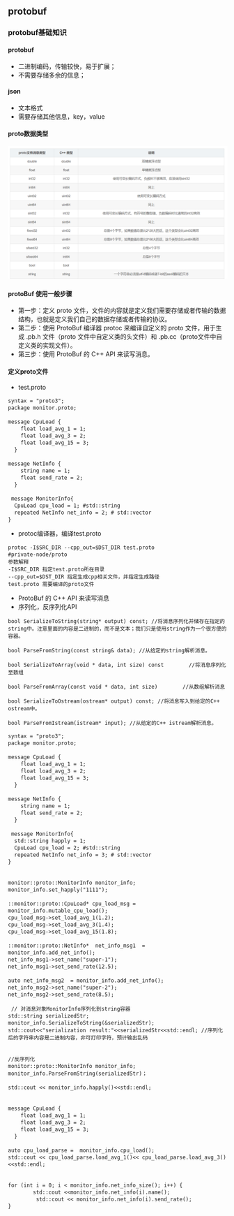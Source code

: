 ## protobuf

### protobuf基础知识
#### protobuf
- 二进制编码，传输较快，易于扩展；
- 不需要存储多余的信息；
#### json
- 文本格式
- 需要存储其他信息，key，value

#### proto数据类型
![Alt text](pic/image1.png)
#### protoBuf 使用一般步骤
- 第一步：定义 proto 文件，文件的内容就是定义我们需要存储或者传输的数据结构，也就是定义我们自己的数据存储或者传输的协议。
- 第二步：使用 ProtoBuf 编译器 protoc 来编译自定义的 proto 文件，用于生成 .pb.h 文件（proto 文件中自定义类的头文件）和 .pb.cc（proto文件中自定义类的实现文件）。
- 第三步：使用 ProtoBuf 的 C++ API 来读写消息。
#### 定义proto文件
- test.proto
```
syntax = "proto3";
package monitor.proto;

message CpuLoad {
    float load_avg_1 = 1;
    float load_avg_3 = 2;
    float load_avg_15 = 3;
  }
  
message NetInfo {
    string name = 1;
    float send_rate = 2;
  }
  
 message MonitorInfo{
  CpuLoad cpu_load = 1; #std::string
  repeated NetInfo net_info = 2; # std::vector
}
```
- protoc编译器，编译test.proto
```
protoc -I$SRC_DIR --cpp_out=$DST_DIR test.proto
#private-node/proto
参数解释
-I$SRC_DIR 指定test.proto所在目录
--cpp_out=$DST_DIR 指定生成cpp相关文件，并指定生成路径
test.proto 需要编译的proto文件
```
- ProtoBuf 的 C++ API 来读写消息
- 序列化，反序列化API
```
bool SerializeToString(string* output) const; //将消息序列化并储存在指定的string中。注意里面的内容是二进制的，而不是文本；我们只是使用string作为一个很方便的容器。

bool ParseFromString(const string& data); //从给定的string解析消息。

bool SerializeToArray(void * data, int size) const        //将消息序列化至数组

bool ParseFromArray(const void * data, int size)        //从数组解析消息

bool SerializeToOstream(ostream* output) const; //将消息写入到给定的C++ ostream中。

bool ParseFromIstream(istream* input); //从给定的C++ istream解析消息。
```
```
syntax = "proto3";
package monitor.proto;

message CpuLoad {
    float load_avg_1 = 1;
    float load_avg_3 = 2;
    float load_avg_15 = 3;
  }
  
message NetInfo {
    string name = 1;
    float send_rate = 2;
  }
  
 message MonitorInfo{
  std::string happly = 1;
  CpuLoad cpu_load = 2; #std::string
  repeated NetInfo net_info = 3; # std::vector
}


monitor::proto::MonitorInfo monitor_info;
monitor_info.set_happly("1111");

::monitor::proto::CpuLoad* cpu_load_msg = monitor_info.mutable_cpu_load();
cpu_load_msg->set_load_avg_1(1.2);
cpu_load_msg->set_load_avg_3(1.4);
cpu_load_msg->set_load_avg_15(1.8);

::monitor::proto::NetInfo*  net_info_msg1  = monitor_info.add_net_info();
net_info_msg1->set_name("super-1");
net_info_msg1->set_send_rate(12.5);

auto net_info_msg2  = monitor_info.add_net_info();
net_info_msg2->set_name("super-2");
net_info_msg2->set_send_rate(8.5);

 // 对消息对象MonitorInfo序列化到string容器
std::string serializedStr;
monitor_info.SerializeToString(&serializedStr);
std::cout<<"serialization result:"<<serializedStr<<std::endl; //序列化后的字符串内容是二进制内容，非可打印字符，预计输出乱码


//反序列化
monitor::proto::MonitorInfo monitor_info;
monitor_info.ParseFromString(serializedStr)；
    
std::cout << monitor_info.happly()<<std::endl;


message CpuLoad {
    float load_avg_1 = 1;
    float load_avg_3 = 2;
    float load_avg_15 = 3;
  }
  
auto cpu_load_parse =  monitor_info.cpu_load();
std::cout << cpu_load_parse.load_avg_1()<< cpu_load_parse.load_avg_3()<<std::endl;


for (int i = 0; i < monitor_info.net_info_size(); i++) {
        std::cout <<monitor_info.net_info(i).name();
         std::cout << monitor_info.net_info(i).send_rate();
}
```